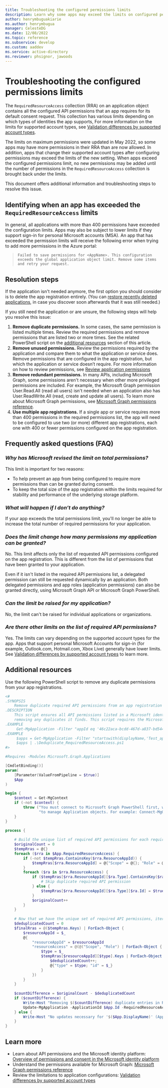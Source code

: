 ```yaml
---
title: Troubleshooting the configured permissions limits
description: Learn why some apps may exceed the limits on configured permissions and how to address this issue.
author: henrymbuguakiarie
ms.author: henrymbugua
manager: CelesteDG
ms.date: 12/08/2022
ms.topic: reference
ms.subservice: develop
ms.custom: aaddev
ms.service: active-directory
ms.reviewer: phsignor, jawoods
---
```


# Troubleshooting the configured permissions limits

The `RequiredResourceAccess` collection (RRA) on an application object contains all the configured API permissions that an app requires for its default consent request. This collection has various limits depending on which types of identities the app supports, For more information on the limits for supported account types, see [Validation differences by supported account types](supported-accounts-validation.md).

The limits on maximum permissions were updated in May 2022, so some apps may have more permissions in their RRA than are now allowed. In addition, apps that change their supported account types after configuring permissions may exceed the limits of the new setting. When apps exceed the configured permissions limit, no new permissions may be added until the number of permissions in the `RequiredResourceAccess` collection is brought back under the limits.

This document offers additional information and troubleshooting steps to resolve this issue.

## Identifying when an app has exceeded the `RequiredResourceAccess` limits

In general, all applications with more than 400 permissions have exceeded the configuration limits. Apps may also be subject to lower limits if they support sign-in for personal Microsoft accounts (MSA). An app that has exceeded the permission limits will receive the following error when trying to add more permissions in the Azure portal: 

> `Failed to save permissions for <AppName>. This configuration exceeds the global application object limit. Remove some items and retry your request.`

## Resolution steps

If the application isn't needed anymore, the first option you should consider is to delete the app registration entirely. (You can [restore recently deleted applications](https://learn.microsoft.com/en-us/azure/active-directory/fundamentals/recover-from-deletions#applications-and-service-principals), in case you discover soon afterwards that it was still needed.)

If you still need the application or are unsure, the following steps will help you resolve this issue:

1. **Remove duplicate permissions.** In some cases, the same permission is listed multiple times. Review the required permissions and remove permissions that are listed two or more times. See the related PowerShell script on the [additional resources](#additional-resources) section of this article.
2. **Remove unused permissions.** Review the permissions required by the application and compare them to what the application or service does. Remove permissions that are configured in the app registration, but which the application or service doesn’t require. For more information on how to review permissions, see [Review application permissions](../manage-apps/manage-application-permissions.md)
3. **Remove redundant permissions.** In many APIs, including Microsoft Graph, some permissions aren't necessary when other more privileged permissions are included. For example, the Microsoft Graph permission User.Read.All (read all users) isn't needed when an application also has User.ReadWrite.All (read, create and update all users). To learn more about Microsoft Graph permissions, see [Microsoft Graph permissions reference](/graph/permissions-reference). 
4. **Use multiple app registrations.** If a single app or service requires more than 400 permissions in the required permissions list, the app will need to be configured to use two (or more) different app registrations, each one with 400 or fewer permissions configured on the app registration. 

## Frequently asked questions (FAQ)

### *Why has Microsoft revised the limit on total permissions?*

This limit is important for two reasons:

- To help prevent an app from being configured to require more permissions than can be granted during consent.
- To keep the total size of the app registration within the limits required for stability and performance of the underlying storage platform.

### *What will happen if I don’t do anything?*

If your app exceeds the total permissions limit, you'll no longer be able to increase the total number of required permissions for your application.

### *Does the limit change how many permissions my application can be granted?*

No. This limit affects only the list of requested API permissions configured on the app registration. This is different from the list of permissions that have been granted to your application.

Even if it isn't listed in the required API permissions list, a delegated permission can still be requested dynamically by an application. Both delegated permissions and app roles (application permissions) can also be granted directly, using Microsoft Graph API or Microsoft Graph PowerShell.  

### *Can the limit be raised for my application?*

No, the limit can't be raised for individual applications or organizations. 

### *Are there other limits on the list of required API permissions?*

Yes. The limits can vary depending on the supported account types for the app. Apps that support personal Microsoft Accounts for sign-in (for example, Outlook.com, Hotmail.com, Xbox Live) generally have lower limits. See [Validation differences by supported account types](supported-accounts-validation.md) to learn more.

## Additional resources

Use the following PowerShell script to remove any duplicate permissions from your app registrations.

```PowerShell
<#
.SYNOPSIS
    Remove duplicate required API permissions from an app registration's required API permission list.
.DESCRIPTION
    This script ensures all API permissions listed in a Microsoft identity platform's app registration are only listed once,
    removing any duplicates it finds. This script requires the Microsoft.Graph.Applications PowerShell module.
.EXAMPLE
     Get-MgApplication -Filter "appId eq '46c22aca-bcdd-467d-a837-bd544c09b8b4'" | .\Deduplicate_RequiredResourceAccess.ps1"
.EXAMPLE
     $apps = Get-MgApplication -Filter "startswith(displayName,'Test_app')"
     $apps | .\Deduplicate_RequiredResourceAccess.ps1
#>

#Requires -Modules Microsoft.Graph.Applications

[CmdletBinding()]
param(
    [Parameter(ValueFromPipeline = $true)]
    $App
)

begin {
    $context = Get-MgContext
    if (-not $context) {
        throw ("You must connect to Microsoft Graph PowerShell first, with sufficient permissions " +
               "to manage Application objects. For example: Connect-MgGraph -Scopes ""Application.ReadWrite.All""")
    }
}

process {
    
    # Build the unique list of required API permissions for each required API
    $originalCount = 0
    $tempRras = @{}
    foreach ($rra in $App.RequiredResourceAccess) {
        if (-not $tempRras.ContainsKey($rra.ResourceAppId)) {
            $tempRras[$rra.ResourceAppId] = @{"Scope" = @{}; "Role" = @{}};
        }
        foreach ($ra in $rra.ResourceAccess) {
            if ($tempRras[$rra.ResourceAppId][$ra.Type].ContainsKey($ra.Id)) {
                # Skip duplicate required API permission
            } else {
                $tempRras[$rra.ResourceAppId][$ra.Type][$ra.Id] = $true
            }
            $originalCount++
        }
    }
    
    # Now that we have the unique set of required API permissions, iterate over all the keys to build the final requiredResourceAccess structure
    $deduplicatedCount = 0
    $finalRras = @($tempRras.Keys) | ForEach-Object {
        $resourceAppId = $_
        @{
            "resourceAppId" = $resourceAppId
            "resourceAccess" = @(@("Scope", "Role") | ForEach-Object { 
                $type = $_
                $tempRras[$resourceAppId][$type].Keys | ForEach-Object { 
                    $deduplicatedCount++;
                    @{"type" = $type; "id" = $_}
                }
            })
        }
    }
    
    $countDifference = $originalCount - $deduplicatedCount
    if ($countDifference) {
        Write-Host "Removing $($countDifference) duplicate entries in RequiredResourceAccess for '$($App.DisplayName)' (AppId: $($App.AppId))"
        Update-MgApplication -ApplicationId $App.Id -RequiredResourceAccess $finalRras
    } else {
        Write-Host "No updates necessary for '$($App.DisplayName)' (AppId: $($App.AppId))"
    }
}
```

## Learn more

- Learn about API permissions and the Microsoft identity platform: [Overview of permissions and consent in the Microsoft identity platform](permissions-consent-overview.md)
- Understand the permissions available for Microsoft Graph: [Microsoft Graph permissions reference](/graph/permissions-reference)
- Review the limitations to application configurations: [Validation differences by supported account types](supported-accounts-validation.md)
